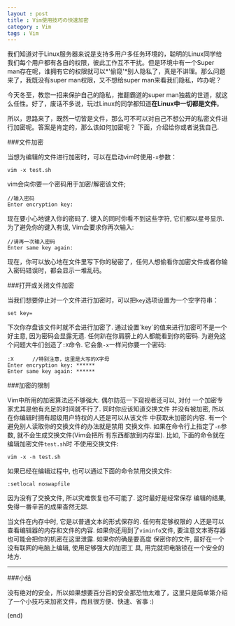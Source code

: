 ```yaml
---
layout : post
title : Vim使用技巧の快速加密
category : Vim
tags : Vim
---
```

我们知道对于Linux服务器来说是支持多用户多任务环境的，聪明的Linux同学给我们每个用户都有各自的权限，彼此工作互不干扰。但是环境中有一个Super man存在呢，谁拥有它的权限就可以*'偷窥'*别人隐私了，真是不讲理。那么问题来了，我既没有super man权限，又不想给super man来看我们隐私，咋办呢？

今天冬至，教您一招来保护自己的隐私，推翻霸道的super man独裁的世道，就这么任性。好了，废话不多说，玩过Linux的同学都知道**在Linux中一切都是文件**。

<!--more-->

所以，思路来了，既然一切皆是文件，那么可不可以对自己不想公开的私密文件进行加密呢。答案是肯定的，那么该如何加密呢？ 下面，介绍给你或者说我自己.

###文件加密

当想为编辑的文件进行加密时，可以在启动vim时使用`-x`参数：

	vim -x test.sh

vim会向你要一个密码用于加密/解密该文件;

	//输入密码
	Enter encryption key:

现在要小心地键入你的密码了. 键入的同时你看不到这些字符, 它们都以星号显示. 为了避免你的键入有误, Vim会要求你再次输入:

	//请再一次输入密码
	Enter same key again:

现在，你可以放心地在文件里写下你的秘密了，任何人想偷看你加密文件或者你输入密码错误时，都会显示一堆乱码。

###打开或关闭文件加密

当我们想要停止对一个文件进行加密时，可以把`key`选项设置为一个空字符串：

	set key=

下次你存盘该文件时就不会进行加密了. 通过设置´key´的值来进行加密可不是一个好主意, 因为密码会显露无遗. 任何趴在你肩膀上的人都能看到你的密码. 为避免这个问题大牛们创造了`:X`命令. 它会象`-x`一样问你要一个密码:

	:X		//特别注意，这里是大写的X字母
	Enter encryption key: ******
	Enter same key again: ******

###加密的限制

Vim中所用的加密算法还不够强大. 偶尔防范一下窥视者还可以, 对付
一个加密专家尤其是他有充足的时间就不行了. 同时你应该知道交换文件
并没有被加密, 所以在你编辑时拥有超级用户特权的人还是可以从该文件
中获取未加密的内容. 有一个避免别人读取你的交换文件的办法就是禁用
交换文件. 如果在命令行上指定了`-n`参数, 就不会生成交换文件(Vim会把所
有东西都放到内存里). 比如, 下面的命令就在编辑加密文件`test.sh`时
不使用交换文件:

	vim -x -n test.sh

如果已经在编辑过程中, 也可以通过下面的命令禁用交换文件:

	:setlocal noswapfile

因为没有了交换文件, 所以灾难恢复也不可能了. 这时最好是经常保存
编辑的结果, 免得一番辛苦的成果杳然无踪.

当文件在内存中时, 它是以普通文本的形式保存的. 任何有足够权限的
人还是可以查看编辑器的内存和文件的内容. 如果你还用到了`viminfo`文件,
要注意文本寄存器也可能会把你的机密在这里泄露. 如果你的确是要高度
保密你的文件, 最好在一个没有联网的电脑上编辑, 使用足够强大的加密工
具, 用完就把电脑锁在一个安全的地方.

---

###小结

没有绝对的安全，所以如果想要百分百的安全那恐怕太难了，这里只是简单第介绍了一个小技巧来加密文件，而且很方便、快速、省事 :)

(end)